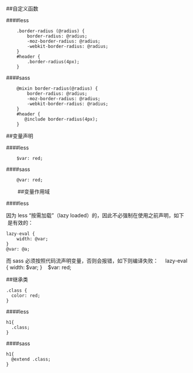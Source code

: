 ##自定义函数

####less

        .border-radius (@radius) {
            border-radius: @radius;
            -moz-border-radius: @radius;
            -webkit-border-radius: @radius;
        }
        #header {
            .border-radius(4px);
        }
        
####sass

        @mixin border-radius(@radius) {
            border-radius: @radius;
            -moz-border-radius: @radius;
            -webkit-border-radius: @radius;
        }
        #header {
           @include border-radius(4px);
        }

##变量声明

####less
        
        $var: red;
        
####sass

        @var: red;
        
##变量作用域

####less

因为 less “按需加载”（lazy loaded）的，因此不必强制在使用之前声明，如下  是有效的：

    lazy-eval {
        width: @var;
    }
    @var: @a;
    
而 sass 必须按照代码流声明变量，否则会报错，如下则编译失败：
    
    lazy-eval {
        width: $var;
    }
    $var: red;

##继承类

    .class {
      color: red;
    }
  
####less
  
    h1{
      .class;
    }

####sass

    h1{
      @extend .class;
    }
